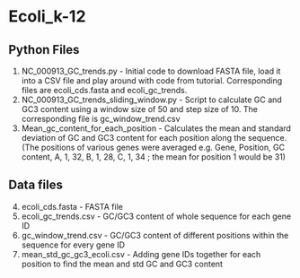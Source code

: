 # Ecoli_k-12
## Python Files
1. NC_000913_GC_trends.py - Initial code to download FASTA file, load it into a CSV file and play around with code from tutorial. Corresponding files are ecoli_cds.fasta and ecoli_gc_trends.
2. NC_000913_GC_trends_sliding_window.py - Script to calculate GC and GC3 content using a window size of 50 and step size of 10. The corresponding file is gc_window_trend.csv
3. Mean_gc_content_for_each_position - Calculates the mean and standard deviation of GC and GC3 content for each position along the sequence. (The positions of various genes were averaged e.g. Gene, Position, GC content, A, 1, 32, B, 1, 28, C, 1, 34 ; the mean for position 1 would be 31)

## Data files
4. ecoli_cds.fasta - FASTA file
5. ecoli_gc_trends.csv - GC/GC3 content of whole sequence for each gene ID
6. gc_window_trend.csv - GC/GC3 content of different positions within the sequence for every gene ID
7. mean_std_gc_gc3_ecoli.csv - Adding gene IDs together for each position to find the mean and std GC and GC3 content
